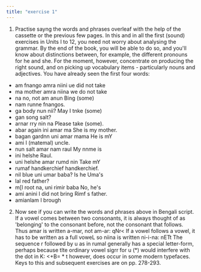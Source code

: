 ```yaml
---
title: "exercise 1"
---
```

1. Practise sayng the words and phrases overleaf with the help of the cassette or the previous few pages. In this and in all the first (sound) exercises in Units I to 12, you need not worry about analysing the grammar. By the end of the book, you will be able to do so, and you'll know about distinctions between, for example, the different pronouns for he and she. For the moment, however, concentrate on producing the right sound, and on picking up vocabulary items - particularly nouns and adjectives. You have already seen the first four words:

* am fnango amra niini ue did not take
* ma mother amra niina we do not take
* na no, not am anun Bing (some)
* nam runne fnangos.
* ga body nun nii? May I tnke (some)
* gan song salt?
* arnar rry nin na Please take (some).
* abar again ini amar ma She is my mother.
* bagan gardnn uni amar mama He is mY
* ami I (matemal) uncle.
* nun salt amar nam raul My nnme is
* ini helshe Raul.
* uni helshe amar rumd nin Take mY
* rumaf handkerchief handkerchief.
* nil blue uni umar baba? Is he Uma's
* lal red father?
* m[l root na, uni rimir baba No, he's
* ami anini I did not bring Rimf s father.
* amianlam I brough

2. Now see if you can write the words and phrases above in Bengali script. If a vowel comes between two consonants, it is always thought of as 'belonging' to the consonant before, not the consonant that follows. Thus amar is written a-mar, not am-ar: qNr< If a vowel follows a vowel, it has to be written as a full voweL so niina is written ni-i-na: nETt The sequence r followed by u as in rumal generally has a special letter-form, perhaps because tlte ordinary vowel sigrr for u (*) would interfere with the dot in K: <+B= * t however, does occur in some modern typefaces. Keys to this and subsequent exercises are on pp. 278-293.